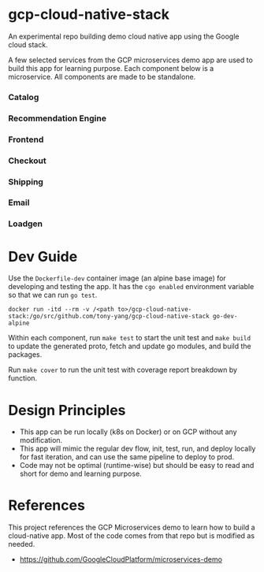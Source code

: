 # gcp-cloud-native-stack
An experimental repo building demo cloud native app using the Google cloud stack.

A few selected services from the GCP microservices demo app are used to build this app for learning purpose. Each component below is a microservice. All components are made to be standalone.

### Catalog


### Recommendation Engine


### Frontend


### Checkout


### Shipping


### Email


### Loadgen


# Dev Guide
Use the `Dockerfile-dev` container image (an alpine base image) for developing and testing the app. It has the `cgo enabled` environment variable so that we can run `go test`.
```
docker run -itd --rm -v /<path to>/gcp-cloud-native-stack:/go/src/github.com/tony-yang/gcp-cloud-native-stack go-dev-alpine
```

Within each component, run `make test` to start the unit test and `make build` to update the generated proto, fetch and update go modules, and build the packages.

Run `make cover` to run the unit test with coverage report breakdown by function.

# Design Principles
- This app can be run locally (k8s on Docker) or on GCP without any modification.
- This app will mimic the regular dev flow, init, test, run, and deploy locally for fast iteration, and can use the same pipeline to deploy to prod.
- Code may not be optimal (runtime-wise) but should be easy to read and short for demo and learning purpose.

# References
This project references the GCP Microservices demo to learn how to build a cloud-native app. Most of the code comes from that repo but is modified as needed.
- https://github.com/GoogleCloudPlatform/microservices-demo
